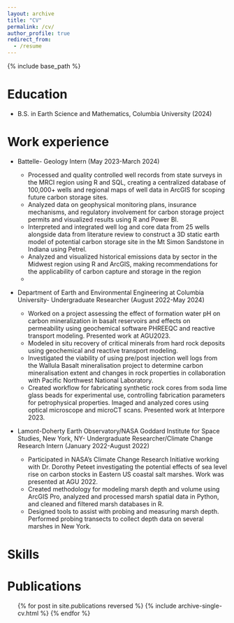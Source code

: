```yaml
---
layout: archive
title: "CV"
permalink: /cv/
author_profile: true
redirect_from:
  - /resume
---
```


{% include base_path %}

Education
======
* B.S. in Earth Science and Mathematics, Columbia University (2024)

Work experience
======
* Battelle- Geology Intern (May 2023-March 2024)
  * Processed and quality controlled well records from state surveys in the MRCI region using R and SQL, creating a centralized database of 100,000+ wells and regional maps of well data in ArcGIS for scoping future carbon storage sites.
  * Analyzed data on geophysical monitoring plans, insurance mechanisms, and regulatory involvement for carbon storage project permits and visualized results using R and Power BI.
  * Interpreted and integrated well log and core data from 25 wells alongside data from literature review to construct a 3D static earth model of potential carbon storage site in the Mt Simon Sandstone in Indiana using Petrel.
  * Analyzed and visualized historical emissions data by sector in the Midwest region using R and ArcGIS, making recommendations for the applicability of carbon capture and storage in the region
  * 
* Department of Earth and Environmental Engineering at Columbia University- Undergraduate Researcher (August 2022-May 2024)
  * Worked on a project assessing the effect of formation water pH on carbon mineralization in basalt reservoirs and effects on permeability using geochemical software PHREEQC and reactive transport modeling. Presented work at AGU2023.
  * Modeled in situ recovery of critical minerals from hard rock deposits using geochemical and reactive transport modeling.
  * Investigated the viability of using pre/post injection well logs from the Wallula Basalt mineralisation project to determine carbon mineralisation extent and changes in rock properties in collaboration with Pacific Northwest National Laboratory.
  * Created workflow for fabricating synthetic rock cores from soda lime glass beads for experimental use, controlling fabrication parameters for petrophysical properties. Imaged and analyzed cores using optical microscope and microCT scans. Presented work at Interpore 2023.

* Lamont-Doherty Earth Observatory/NASA Goddard Institute for Space Studies, New York, NY- Undergraduate Researcher/Climate Change Research Intern (January 2022-August 2022)
  * Participated in NASA’s Climate Change Research Initiative working with Dr. Dorothy Peteet investigating the potential effects of sea level rise on carbon stocks in Eastern US coastal salt marshes. Work was presented at AGU 2022.
  * Created methodology for modeling marsh depth and volume using ArcGIS Pro, analyzed and processed marsh spatial data in Python, and cleaned and filtered marsh databases in R.
  * Designed tools to assist with probing and measuring marsh depth. Performed probing transects to collect depth data on several marshes in New York.

Skills
======

Publications
======
  <ul>{% for post in site.publications reversed %}
    {% include archive-single-cv.html %}
  {% endfor %}</ul>

